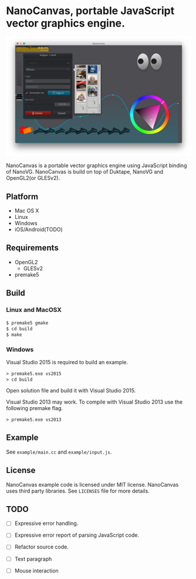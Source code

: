 # NanoCanvas, portable JavaScript vector graphics engine.

![](images/screenshot.png)

NanoCanvas is a portable vector graphics engine using JavaScript binding of NanoVG.
NanoCanvas is build on top of Duktape, NanoVG and OpenGL2(or GLESv2).

## Platform

* Mac OS X
* Linux
* Windows
* iOS/Android(TODO)

## Requirements

* OpenGL2
  * GLESv2
* premake5

## Build

### Linux and MacOSX

    $ premake5 gmake
    $ cd build
    $ make

### Windows

Visual Studio 2015 is required to build an example.

    > premake5.exe vs2015
    > cd build

Open solution file and build it with Visual Studio 2015.

Visual Studio 2013 may work. To compile with Visual Studio 2013 use the following premake flag.

    > premake5.exe vs2013

## Example

See `example/main.cc` and `example/input.js`.

## License

NanoCanvas example code is licensed under MIT license.
NanoCanvas uses third party libraries. See `LICENSES` file for more details.

## TODO

* [ ] Expressive error handling.
* [ ] Expressive error report of parsing JavaScript code.
* [ ] Refactor source code.
* [ ] Text paragraph
* [ ] Mouse interaction

